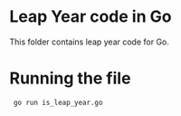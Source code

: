 # Leap Year code in Go

This folder contains leap year code for Go.

# Running the file

``` go run is_leap_year.go```
